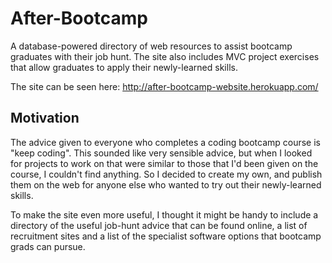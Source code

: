 # After-Bootcamp

A database-powered directory of web resources to assist bootcamp graduates with their job hunt. The site also includes MVC project exercises that allow graduates to apply their newly-learned skills.

The site can be seen here: http://after-bootcamp-website.herokuapp.com/

## Motivation

The advice given to everyone who completes a coding bootcamp course is "keep coding". This sounded like very sensible advice, but when I looked for projects to work on that were similar to those that I'd been given on the course, I couldn't find anything. So I decided to create my own, and publish them on the web for anyone else who wanted to try out their newly-learned skills.

To make the site even more useful, I thought it might be handy to include a directory of the useful job-hunt advice that can be found online, a list of recruitment sites and a list of the specialist software options that bootcamp grads can pursue.
